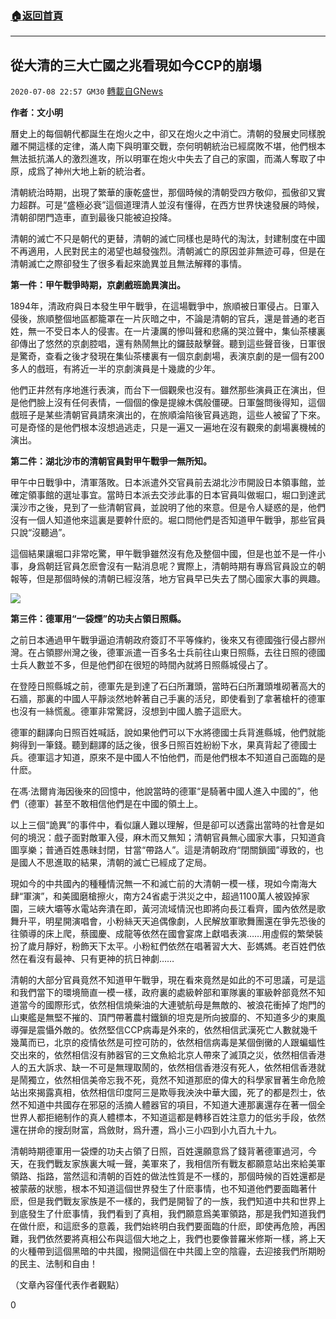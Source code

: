 ###  [:house:返回首頁](https://github.com/ourhimalayas/txt)
---

## 從大清的三大亡國之兆看現如今CCP的崩塌
`2020-07-08 22:57 GM30` [轉載自GNews](https://gnews.org/zh-hant/258076/)

**作者：文小明**

曆史上的每個朝代都誕生在炮火之中，卻又在炮火之中消亡。清朝的發展史同樣脫離不開這樣的定律，滿人南下與明軍交戰，奈何明朝統治已經腐敗不堪，他們根本無法抵抗滿人的激烈進攻，所以明軍在炮火中失去了自己的家園，而滿人奪取了中原，成爲了神州大地上新的統治者。

清朝統治時期，出現了繁華的康乾盛世，那個時候的清朝受四方敬仰，孤傲卻又實力超群。可是“盛極必衰”這個道理清人並沒有懂得，在西方世界快速發展的時候，清朝卻閉門造車，直到最後只能被迫投降。

清朝的滅亡不只是朝代的更替，清朝的滅亡同樣也是時代的淘汰，封建制度在中國不再適用，人民對民主的渴望也越發強烈。清朝滅亡的原因並非無迹可尋，但是在清朝滅亡之際卻發生了很多看起來詭異並且無法解釋的事情。

**第一件：甲午戰爭時期，京劇戲班詭異演出。**

1894年，清政府與日本發生甲午戰爭，在這場戰爭中，旅順被日軍侵占。日軍入侵後，旅順整個地區都籠罩在一片灰暗之中，不論是清朝的官兵，還是普通的老百姓，無一不受日本人的侵害。在一片淒厲的慘叫聲和悲痛的哭泣聲中，集仙茶樓裏卻傳出了悠然的京劇腔唱，還有熱鬧無比的鑼鼓敲擊聲。聽到這些聲音後，日軍很是驚奇，查看之後才發現在集仙茶樓裏有一個京劇劇場，表演京劇的是一個有200多人的戲班，有將近一半的京劇演員是十幾歲的少年。

他們正井然有序地進行表演，而台下一個觀衆也沒有。雖然那些演員正在演出，但是他們臉上沒有任何表情，一個個的像是提線木偶般僵硬。日軍盤問後得知，這個戲班子是某些清朝官員請來演出的，在旅順淪陷後官員逃跑，這些人被留了下來。可是奇怪的是他們根本沒想過逃走，只是一遍又一遍地在沒有觀衆的劇場裏機械的演出。

**第二件：湖北沙市的清朝官員對甲午戰爭一無所知。**

甲午中日戰爭中，清軍落敗。日本派遣外交官員前去湖北沙市開設日本領事館，並確定領事館的選址事宜。當時日本派去交涉此事的日本官員叫做堀口，堀口到達武漢沙市之後，見到了一些清朝官員，並說明了他的來意。但是令人疑惑的是，他們沒有一個人知道他來這裏是要幹什麽的。堀口問他們是否知道甲午戰爭，那些官員只說“沒聽過”。

這個結果讓堀口非常吃驚，甲午戰爭雖然沒有危及整個中國，但是也並不是一件小事，身爲朝廷官員怎麽會沒有一點消息呢？實際上，清朝時期有專爲官員設立的朝報等，但是那個時候的清朝已經沒落，地方官員早已失去了關心國家大事的興趣。

![](https://s3.amazonaws.com/gnews-media-offload/wp-content/uploads/2020/07/08225240/20200325064150298-1.jpg)

**第三件：德軍用“一袋煙”的功夫占領日照縣。**

之前日本通過甲午戰爭逼迫清朝政府簽訂不平等條約，後來又有德國強行侵占膠州灣。在占領膠州灣之後，德軍派遣一百多名士兵前往山東日照縣，去往日照的德國士兵人數並不多，但是他們卻在很短的時間內就將日照縣城侵占了。

在登陸日照縣城之前，德軍先是到達了石臼所灘頭，當時石臼所灘頭堆砌著高大的石牆，那裏的中國人平靜淡然地幹著自己手裏的活兒，即使看到了拿著槍杆的德軍也沒有一絲慌亂。德軍非常驚訝，沒想到中國人膽子這麽大。

德軍的翻譯向日照百姓喊話，說如果他們可以下水將德國士兵背進縣城，他們就能夠得到一筆錢。聽到翻譯的話之後，很多日照百姓紛紛下水，果真背起了德國士兵。德軍這才知道，原來不是中國人不怕他們，而是他們根本不知道自己面臨的是什麽。

在馮·法爾肯海因後來的回憶中，他說當時的德軍“是騎著中國人進入中國的”，他們（德軍）甚至不敢相信他們是在中國的領土上。

以上三個“詭異”的事件中，看似讓人難以理解，但是卻可以透露出當時的社會是如何的境況：戲子面對敵軍入侵，麻木而又無知；清朝官員無心國家大事，只知道貪圖享樂；普通百姓愚昧封閉，甘當“帶路人”。這是清朝政府“閉關鎖國”導致的，也是國人不思進取的結果，清朝的滅亡已經成了定局。

現如今的中共國內的種種情況無一不和滅亡前的大清朝一模一樣，現如今南海大肆“軍演”，和美國磨槍擦火，南方24省處于洪災之中，超過1100萬人被毀掉家園，三峽大壩等水電站奔潰在即，黃河流域情況也即將向長江看齊，國內依然是歌舞升平，明星開演唱會，小粉絲天天追偶像劇，人民解放軍歌舞團還在爭先恐後的往領導的床上爬，蔡國慶、成龍等依然在國會宴席上獻唱表演……用虛假的繁榮裝扮了歲月靜好，粉飾天下太平。小粉紅們依然在唱著習大大、彭媽媽。老百姓們依然在看沒有最神、只有更神的抗日神劇……

清朝的大部分官員竟然不知道甲午戰爭，現在看來竟然是如此的不可思議，可是這和我們當下的環境簡直一模一樣，政府裏的處級幹部和軍隊裏的軍級幹部竟然不知道當今的國際形式，依然相信燒柴油的大連號航母是無敵的、被浪花衝掉了炮門的山東艦是無堅不摧的、頂門帶著農村鐵鎖的坦克是所向披靡的、不知道多少的東風導彈是震懾外敵的。依然堅信CCP病毒是外來的，依然相信武漢死亡人數就幾千幾萬而已，北京的疫情依然是可控可防的，依然相信病毒是某個倒黴的人跟蝙蝠性交出來的，依然相信沒有肺器官的三文魚給北京人帶來了滅頂之災，依然相信香港人的五大訴求、缺一不可是無理取鬧的，依然相信香港沒有死人，依然相信香港就是鬧獨立，依然相信美帝忘我不死，竟然不知道那麽的偉大的科學家冒著生命危險站出來揭露真相，依然相信印度阿三是欺辱我泱泱中華大國，死了的都是烈士，依然不知道中共國存在邪惡的活摘人體器官的項目，不知道大連那裏還存在著一個全世界人都拒絕制作的真人體標本，不知道這都是轉移百姓注意力的低劣手段，依然還在拼命的搜刮財富，爲斂財，爲升遷，爲小三小四到小九百九十九。

清朝時期德軍用一袋煙的功夫占領了日照，百姓還願意爲了錢背著德軍過河，今天，在我們戰友家族裏大喊一聲，美軍來了，我相信所有戰友都願意站出來給美軍領路、指路，當然這和清朝的百姓的做法性質是不一樣的，那個時候的百姓還都是被蒙蔽的狀態，根本不知道這個世界發生了什麽事情，也不知道他們要面臨著什麽，但是我們戰友家族是不一樣的，我們是開智了的一族，我們知道中共和世界上到底發生了什麽事情，我們看到了真相，我們願意爲美軍領路，那是我們知道我們在做什麽，和這麽多的意義，我們始終明白我們要面臨的什麽，即使再危險，再困難，我們依然要將真相公布與這個大地之上，我們也要像普羅米修斯一樣，將上天的火種帶到這個黑暗的中共國，撥開這個在中共國上空的陰霾，去迎接我們所期盼的民主、法制和自由！

（文章內容僅代表作者觀點）

0
